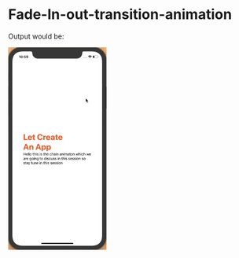 # Fade-In-out-transition-animation
Output would be:
<br>
<p align="left">
<img src="Images/demo.gif" width="200"/> 

